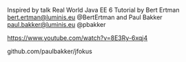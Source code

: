Inspired by talk Real World Java EE 6 Tutorial by
Bert Ertman bert.ertman@luminis.eu @BertErtman and Paul Bakker paul.bakker@luminis.eu @pbakker

https://www.youtube.com/watch?v=8E3Ry-6xqj4

github.com/paulbakker/jfokus
